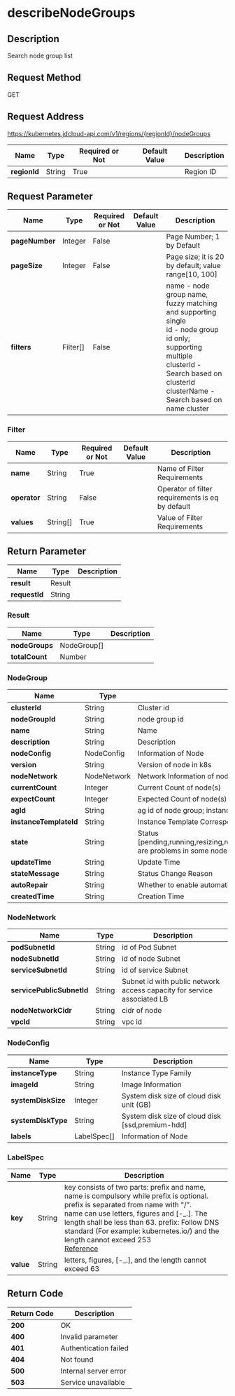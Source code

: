 # describeNodeGroups


## Description
Search node group list

## Request Method
GET

## Request Address
https://kubernetes.jdcloud-api.com/v1/regions/{regionId}/nodeGroups

|Name|Type|Required or Not|Default Value|Description|
|---|---|---|---|---|
|**regionId**|String|True| |Region ID|

## Request Parameter
|Name|Type|Required or Not|Default Value|Description|
|---|---|---|---|---|
|**pageNumber**|Integer|False| |Page Number; 1 by Default|
|**pageSize**|Integer|False| |Page size; it is 20 by default; value range[10, 100]|
|**filters**|Filter[]|False| |name - node group name, fuzzy matching and supporting single       <br>id - node group id only; supporting multiple     <br>clusterId - Search based on clusterId        <br>clusterName - Search based on name cluster             <br>|

### Filter
|Name|Type|Required or Not|Default Value|Description|
|---|---|---|---|---|
|**name**|String|True| |Name of Filter Requirements|
|**operator**|String|False| |Operator of filter requirements is eq by default|
|**values**|String[]|True| |Value of Filter Requirements|

## Return Parameter
|Name|Type|Description|
|---|---|---|
|**result**|Result| |
|**requestId**|String| |

### Result
|Name|Type|Description|
|---|---|---|
|**nodeGroups**|NodeGroup[]| |
|**totalCount**|Number| |
### NodeGroup
|Name|Type|Description|
|---|---|---|
|**clusterId**|String|Cluster id|
|**nodeGroupId**|String|node group id|
|**name**|String|Name|
|**description**|String|Description|
|**nodeConfig**|NodeConfig|Information of Node|
|**version**|String|Version of node in k8s|
|**nodeNetwork**|NodeNetwork|Network Information of node|
|**currentCount**|Integer|Current Count of node(s)|
|**expectCount**|Integer|Expected Count of node(s)|
|**agId**|String|ag id of node group; instance under this node group can be searched by agid|
|**instanceTemplateId**|String|Instance Template Corresponding to ag id of node group|
|**state**|String|Status  [pending,running,resizing,reconciling,deleting,deleted,error,running_with_error(There are problems in some nodes)]|
|**updateTime**|String|Update Time|
|**stateMessage**|String|Status Change Reason|
|**autoRepair**|String|Whether to enable automatic repair|
|**createdTime**|String|Creation Time|
### NodeNetwork
|Name|Type|Description|
|---|---|---|
|**podSubnetId**|String|id of Pod Subnet|
|**nodeSubnetId**|String|id of node Subnet|
|**serviceSubnetId**|String|id of service Subnet|
|**servicePublicSubnetId**|String|Subnet id with public network access capacity for service associated LB|
|**nodeNetworkCidr**|String|cidr of node|
|**vpcId**|String|vpc id|
### NodeConfig
|Name|Type|Description|
|---|---|---|
|**instanceType**|String|Instance Type Family|
|**imageId**|String|Image Information|
|**systemDiskSize**|Integer|System disk size of cloud disk  unit (GB)|
|**systemDiskType**|String|System disk size of cloud disk [ssd,premium-hdd]|
|**labels**|LabelSpec[]|Information of Node|
### LabelSpec
|Name|Type|Description|
|---|---|---|
|**key**|String|key consists of two parts: prefix and name, name is compulsory while prefix is optional. prefix is separated from name with "/”. <br>name can use letters, figures and [-_.]. The length shall be less than 63. prefix: Follow DNS standard (For example: kubernetes.io/) and the length cannot exceed 253 <br>[Reference](https://kubernetes.io/docs/concepts/overview/working-with-objects/labels/#syntax-and-character-set)    <br>|
|**value**|String|letters, figures, [-_.], and the length cannot exceed 63|

## Return Code
|Return Code|Description|
|---|---|
|**200**|OK|
|**400**|Invalid parameter|
|**401**|Authentication failed|
|**404**|Not found|
|**500**|Internal server error|
|**503**|Service unavailable|
